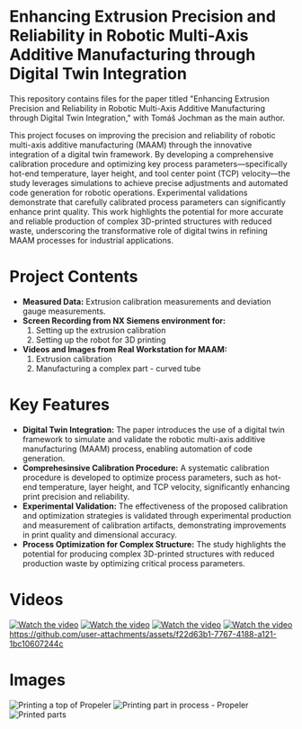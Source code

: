 # Enhancing Extrusion Precision and Reliability in Robotic Multi-Axis Additive Manufacturing through Digital Twin Integration

This repository contains files for the paper titled "Enhancing Extrusion Precision and Reliability in Robotic Multi-Axis Additive Manufacturing through Digital Twin Integration," with Tomáš Jochman as the main author.

This project focuses on improving the precision and reliability of robotic multi-axis additive manufacturing (MAAM) through the innovative integration of a digital twin framework. By developing a comprehensive calibration procedure and optimizing key process parameters—specifically hot-end temperature, layer height, and tool center point (TCP) velocity—the study leverages simulations to achieve precise adjustments and automated code generation for robotic operations. Experimental validations demonstrate that carefully calibrated process parameters can significantly enhance print quality. This work highlights the potential for more accurate and reliable production of complex 3D-printed structures with reduced waste, underscoring the transformative role of digital twins in refining MAAM processes for industrial applications.

# Project Contents
- **Measured Data:** Extrusion calibration measurements and deviation gauge measurements.
- **Screen Recording from NX Siemens environment for:**
  1. Setting up the extrusion calibration
  2. Setting up the robot for 3D printing
- **Videos and Images from Real Workstation for MAAM:**
  1. Extrusion calibration
  2. Manufacturing a complex part - curved tube

# Key Features
- **Digital Twin Integration:** The paper introduces the use of a digital twin framework to simulate and validate the robotic multi-axis additive manufacturing (MAAM) process, enabling automation of code generation.
- **Comprehesinsive Calibration Procedure:** A systematic calibration procedure is developed to optimize process parameters, such as hot-end temperature, layer height, and TCP velocity, significantly enhancing print precision and reliability.
- **Experimental Validation:** The effectiveness of the proposed calibration and optimization strategies is validated through experimental production and measurement of calibration artifacts, demonstrating improvements in print quality and dimensional accuracy.
- **Process Optimization for Complex Structure:** The study highlights the potential for producing complex 3D-printed structures with reduced production waste by optimizing critical process parameters.

# Videos
[![Watch the video](https://img.youtube.com/vi/Vr6lDgBZacE/0.jpg)](https://youtu.be/Vr6lDgBZacE)
[![Watch the video](https://img.youtube.com/vi/HbyTjfO4eyg/0.jpg)](https://youtu.be/HbyTjfO4eyg)
[![Watch the video](https://img.youtube.com/vi/W30Yxqppxts/0.jpg)](https://youtu.be/W30Yxqppxts)
[![Watch the video](https://img.youtube.com/vi/HVP27mbQvT0/0.jpg)](https://youtu.be/HVP27mbQvT0)
https://github.com/user-attachments/assets/f22d63b1-7767-4188-a121-1bc10607244c

# Images
![Printing a top of Propeler](https://github.com/user-attachments/assets/ebb1ff46-3895-4748-a4be-e2630397d923)
![Printing part in process - Propeler](https://github.com/user-attachments/assets/61987d0e-562c-4b77-9908-03a8429836a5)
![Printed parts](https://github.com/user-attachments/assets/0d28ee3a-c516-48be-9af3-c3acd9bcd774)
